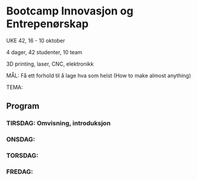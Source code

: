 # Bootcamp Innovasjon og Entrepenørskap 
UKE 42, 16 - 10 oktober

4 dager, 42 studenter, 10 team 

3D printing, laser, CNC, elektronikk

MÅL: Få ett forhold til å lage hva som helst (How to make almost anything)

TEMA: 


## Program 
### TIRSDAG: Omvisning, introduksjon 

### ONSDAG: 

### TORSDAG: 

### FREDAG: 
